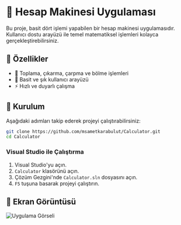 # 🧮 Hesap Makinesi Uygulaması

Bu proje, basit dört işlemi yapabilen bir hesap makinesi uygulamasıdır. Kullanıcı dostu arayüzü ile temel matematiksel işlemleri kolayca gerçekleştirebilirsiniz.

## 🚀 Özellikler
- 📌 Toplama, çıkarma, çarpma ve bölme işlemleri
- 🎨 Basit ve şık kullanıcı arayüzü
- ⚡ Hızlı ve duyarlı çalışma

## 🔧 Kurulum
Aşağıdaki adımları takip ederek projeyi çalıştırabilirsiniz:

```sh
git clone https://github.com/msametkarabulut/Calculator.git
cd Calculator
```
### Visual Studio ile Çalıştırma
1. Visual Studio'yu açın.
2. `Calculator` klasörünü açın.
3. Çözüm Gezgini'nde `Calculator.sln` dosyasını açın.
4. `F5` tuşuna basarak projeyi çalıştırın.

## 📸 Ekran Görüntüsü
![Uygulama Görseli](https://sametkarabulut.com/wp-content/uploads/2025/02/calculator.png)
